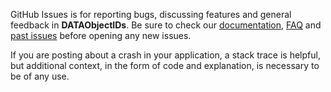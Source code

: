 GitHub Issues is for reporting bugs, discussing features and general feedback in **DATAObjectIDs**. Be sure to check our [documentation](http://cocoadocs.org/docsets/DATAObjectIDs), [FAQ](https://github.com/3lvis/DATAObjectIDs/blob/master/README.md#faq) and [past issues](https://github.com/3lvis/DATAObjectIDs/issues?state=closed) before opening any new issues.

If you are posting about a crash in your application, a stack trace is helpful, but additional context, in the form of code and explanation, is necessary to be of any use.


